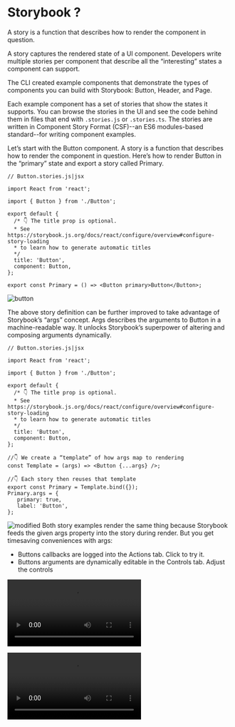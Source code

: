 # Storybook ?
A story is a function that describes how to render the component in question.

A story captures the rendered state of a UI component. Developers write multiple stories per component that describe all the “interesting” states a component can support.

The CLI created example components that demonstrate the types of components you can build with Storybook: Button, Header, and Page.

Each example component has a set of stories that show the states it supports. You can browse the stories in the UI and see the code behind them in files that end with `.stories.js` or `.stories.ts`. The stories are written in Component Story Format (CSF)--an ES6 modules-based standard--for writing component examples.

Let’s start with the Button component. A story is a function that describes how to render the component in question. Here’s how to render Button in the “primary” state and export a story called Primary.

```
// Button.stories.js|jsx

import React from 'react';

import { Button } from './Button';

export default {
  /* 👇 The title prop is optional.
  * See https://storybook.js.org/docs/react/configure/overview#configure-story-loading
  * to learn how to generate automatic titles
  */
  title: 'Button',
  component: Button,
};

export const Primary = () => <Button primary>Button</Button>; 
```

![button](https://storybook.js.org/d1406df7f9ce817ae0e5b3eb5f1bf1f3/example-button-noargs.png)


The above story definition can be further improved to take advantage of Storybook’s “args” concept. Args describes the arguments to Button in a machine-readable way. It unlocks Storybook’s superpower of altering and composing arguments dynamically.

```
// Button.stories.js|jsx

import React from 'react';

import { Button } from './Button';

export default {
  /* 👇 The title prop is optional.
  * See https://storybook.js.org/docs/react/configure/overview#configure-story-loading
  * to learn how to generate automatic titles
  */
  title: 'Button',
  component: Button,
};

//👇 We create a “template” of how args map to rendering
const Template = (args) => <Button {...args} />;

//👇 Each story then reuses that template
export const Primary = Template.bind({});
Primary.args = {
   primary: true,
   label: 'Button',
};
```
![modified](https://storybook.js.org/ff519d6518900d4be0ce86bbf3655913/example-button-args.png)
Both story examples render the same thing because Storybook feeds the given args property into the story during render. But you get timesaving conveniences with args:

* Buttons callbacks are logged into the Actions tab. Click to try it.
* Buttons arguments are dynamically editable in the Controls tab. Adjust the controls

![Link](https://storybook.js.org/db8564b68cb4c974dc1f7b8834cfb4ee/example-button-hot-module-reload-optimized.mp4)

<video src="https://storybook.js.org/db8564b68cb4c974dc1f7b8834cfb4ee/example-button-hot-module-reload-optimized.mp4" controls="controls" style="max-width: 730px;">
</video>